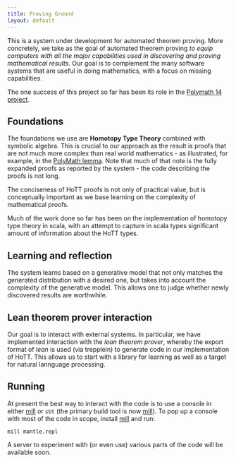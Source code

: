```yaml
---
title: Proving Ground
layout: default
---
```


This is a system under development for automated theorem proving. More concretely, we take as the goal of automated theorem proving _to equip computers with all the major capabilities used in discovering and proving mathematical results_.  Our goal is to complement the many software systems that are useful in doing mathematics, with a focus on missing capabilities.

The one success of this project so far has been its role in the [Polymath 14 project](http://math.iisc.ac.in/~gadgil/presentations/HomogeneousLengths.html).

## Foundations

The foundations we use are **Homotopy Type Theory** combined with symbolic algebra. This is crucial to our approach as the result is proofs that are not much more complex than real world mathematics - as illustrated, for example, in the [PolyMath lemma](tuts/internal-repetition-for-length-functions.html). Note that much of that note is the fully expanded proofs as reported by the system - the code describing the proofs is not long.

The conciseness of HoTT proofs is not only of practical value, but is conceptually important as we base learning on the complexity of mathematical proofs.

Much of the work done so far has been on the implementation of homotopy type theory in scala, with an attempt to capture in scala types significant amount of information about the HoTT types.

## Learning and reflection

The system learns based on a generative model that not only matches the generated distribution with a desired one, but takes into account the complexity of the generative model. This allows one to judge whether newly discovered results are worthwhile.

## Lean theorem prover interaction

Our goal is to interact with external systems. In particular, we have implemented interaction with the _lean theorem prover_, whereby the export format of _lean_ is used (via trepplein) to generate code in our implementation of HoTT. This allows us to start with a library for learning as well as a target for natural lannguage processing.


## Running

At present the best way to interact with the code is to use a console in either [mill](https://www.lihaoyi.com/mill/) or `sbt` (the primary build tool is now [mill](https://www.lihaoyi.com/mill/)). To pop up a console with most of the code in scope, install [mill](https://www.lihaoyi.com/mill/) and run:
```
mill mantle.repl
```

A server to experiment with (or even use) various parts of the code will be available soon.
